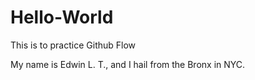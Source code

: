 # Hello-World
This is to practice Github Flow
<p> My name is Edwin L. T., and I hail from the Bronx in NYC.</p>

